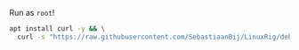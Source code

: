 Run as `root`!

```bash
apt install curl -y && \
  curl -s "https://raw.githubusercontent.com/SebastiaanBij/LinuxRig/debian-bullseye/setup/setup-rig.sh" | bash
```
